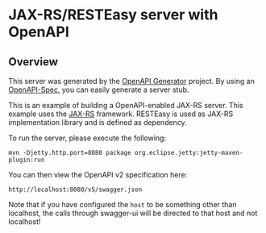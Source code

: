 # JAX-RS/RESTEasy server with OpenAPI

## Overview
This server was generated by the [OpenAPI Generator](https://openapi-generator.tech) project. By using an
[OpenAPI-Spec](https://openapis.org), you can easily generate a server stub.

This is an example of building a OpenAPI-enabled JAX-RS server.
This example uses the [JAX-RS](https://jax-rs-spec.java.net/) framework.
RESTEasy is used as JAX-RS implementation library and is defined as dependency.

To run the server, please execute the following:

```
mvn -Djetty.http.port=8080 package org.eclipse.jetty:jetty-maven-plugin:run
```

You can then view the OpenAPI v2 specification here:

```
http://localhost:8080/v5/swagger.json
```

Note that if you have configured the `host` to be something other than localhost, the calls through
swagger-ui will be directed to that host and not localhost!